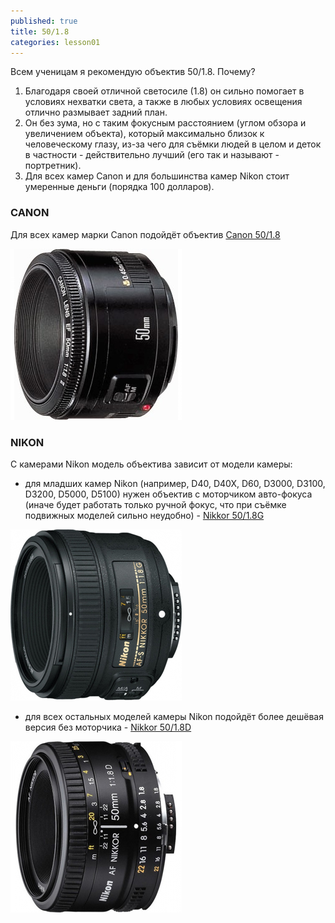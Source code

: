 ```yaml
---
published: true
title: 50/1.8
categories: lesson01
---
```


Всем ученицам я рекомендую объектив 50/1.8. Почему?

1. Благодаря своей отличной светосиле (1.8) он сильно помогает в условиях нехватки света, а также в любых условиях освещения отлично размывает задний план. 
1. Он без зума, но с таким фокусным расстоянием (углом обзора и увеличением объекта), который максимально близок к человеческому глазу, из-за чего для съёмки людей в целом и деток в частности - действительно лучший (его так и называют - портретник).
1. Для всех камер Canon и для большинства камер Nikon стоит умеренные деньги (порядка 100 долларов).

### CANON

Для всех камер марки Canon подойдёт объектив [Canon 50/1.8](http://hotline.ua/foto-obektivy/canon_ef_50mm_f18_ii/)

![canon50.jpg](/img/canon50.jpg)

### NIKON

С камерами Nikon модель объектива зависит от модели камеры:

- для младших камер Nikon (например, D40, D40X, D60, D3000, D3100, D3200, D5000, D5100) нужен объектив с моторчиком авто-фокуса (иначе будет работать только ручной фокус, что при съёмке подвижных моделей сильно неудобно) - [Nikkor 50/1.8G](http://hotline.ua/foto-obektivy/nikon-af-s-nikkor-50mm-f18g/)

![nikon50g.jpg](/img/nikon50g.jpg)

- для всех остальных моделей камеры Nikon подойдёт более дешёвая версия без моторчика - [Nikkor 50/1.8D](http://hotline.ua/foto-obektivy/nikon_af_nikkor_50mm_f18d/)

![nikon50d.jpg](/img/nikon50d.jpg)
